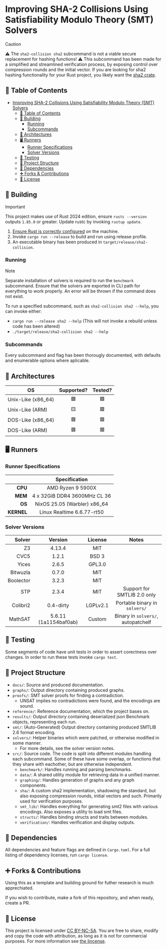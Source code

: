 # Improving SHA-2 Collisions Using Satisfiability Modulo Theory (SMT) Solvers

> [!CAUTION]
> ⚠️ The `sha2-collision sha2` subcommand is not a viable secure replacement for hashing functions! ⚠️
> This subcommand has been made for a simplified and streamlined verification process, by exposing control over compression rounds and the initial vector.
> If you are looking for sha2 hashing functionality for your Rust project, you likely want the [sha2 crate](https://github.com/RustCrypto/hashes).

## 📄 Table of Contents
<!-- TOC -->
* [Improving SHA-2 Collisions Using Satisfiability Modulo Theory (SMT) Solvers](#improving-sha-2-collisions-using-satisfiability-modulo-theory-smt-solvers)
  * [📄 Table of Contents](#-table-of-contents)
  * [🔨 Building](#-building)
    * [Running](#running)
    * [Subcommands](#subcommands)
  * [🧪 Architectures](#-architectures)
  * [🖥️ Runners](#-runners)
    * [Runner Specifications](#runner-specifications)
    * [Solver Versions](#solver-versions)
  * [🔬 Testing](#-testing)
  * [📁 Project Structure](#-project-structure)
  * [🔄 Dependencies](#-dependencies)
  * [➕️ Forks & Contributions](#-forks--contributions)
  * [📕 License](#-license)
<!-- TOC -->

## 🔨 Building
> [!IMPORTANT]
> This project makes use of Rust 2024 edition, ensure `rustc --version` outputs `1.85.0` or greater.
> Update rustc by invoking `rustup update`.

1) [Ensure Rust is correctly configured](https://www.rust-lang.org/tools/install) on the machine.
2) Invoke `cargo run --release` to build and run using release profile.
3) An executable binary has been produced in `target/release/sha2-collision`.

### Running
> [!NOTE]
> Separate installation of solvers is required to run the `benchmark` subcommand.
> Ensure that the solvers are exported in CLI path for everything to work properly.
> An error will be thrown if the command does not exist.

To run a specified subcommand, such as `sha2-collision sha2 --help`, you can invoke either:
- `cargo run --release sha2 --help` (This will not invoke a rebuild unless code has been altered)
- `./target/release/sha2-collision sha2 --help`

### Subcommands
Every subcommand and flag has been thorougly documented, with defaults and enumerable options where aplicable.

## 🧪 Architectures

| OS                 | Supported? | Tested? |
|--------------------|:----------:|:-------:|
| Unix-Like (x86_64) |     🟩     |   🟩    |
| Unix-Like (ARM)    |     🟨     |   🟥    |
| DOS-Like (x86_64)  |     🟥     |   🟥    |
| DOS-Like (ARM)     |     🟥     |   🟥    |

## 🖥️ Runners
### Runner Specifications
|            |      **Specification**       |
|-----------:|:----------------------------:|
|    **CPU** |      AMD Ryzen 9 5900X       |
|    **MEM** | 4 x 32GiB DDR4 3600MHz CL 36 |
|     **OS** | NixOS 25.05 (Warbler) x86_64 |
| **KERNEL** |  Linux Realtime 6.6.77-rt50  |

### Solver Versions

| **Solver** |      **Version**      | **License** |               Notes                |
|-----------:|:---------------------:|:-----------:|:----------------------------------:|
|         Z3 |        4.13.4         |     MIT     |                                    |
|       CVC5 |         1.2.1         |    BSD 3    |                                    |
|      Yices |         2.6.5         |   GPL3.0    |                                    |
|   Bitwuzla |         0.7.0         |     MIT     |                                    |
|  Boolector |         3.2.3         |     MIT     |                                    |
|        STP |         2.3.4         |     MIT     |    Support for SMTLIB 2.0 only     |
|   Colibri2 |       0.4-dirty       |  LGPLv2.1   |   Portable binary in `solvers/`    |
|    MathSAT | 5.6.11 (1a1154baf0ab) |   Custom    | Binary in `solvers/`, autopatchelf |

## 🔬 Testing
Some segments of code have unit tests in order to assert corectness over changes.
In order to run these tests invoke `cargo test`.

## 📁 Project Structure
- `docs/`: Source and produced documentation.
- `graphs/`: Output directory containing produced graphs.
- `proofs/`: SMT solver proofs for finding a contradiction.
  - UNSAT implies no contradictions were found, and the encodings are sound.
- `reference/`: Reference documentation, which the project bases on.
- `results/`: Output directory containing deserialized json Benchmark objects, representing each run.
- `smt/`: (Auto-Generated) Output directory containing produced SMTLIB 2.6 format encoding.
- `solvers/`: Helper binaries which were patched, or otherwise modified in some manner.
  - For more details, see the solver version notes.
- `src/`: Source code. The code is split into different modules handling each subcommand. Some of these have some overlap, or functions that they share with eachother, but are otherwise independent.
  - `benchmark/`: Handles running and parsing benchmarks.
  - `data/`: A shared utility module for retrieving data in a unified manner.
  - `graphing/`: Handles generation of graphs and any graph components.
  - `sha/`: A custom sha2 implementation, shadowing the standard, but also exposing compression rounds, initial vectors and such. Primarily used for verification purposes.
  - `smt_lib/`: Handles everything for generating smt2 files with various encodings. Also exposes a utility to load smt files.
  - `structs/`: Handles binding structs and traits between modules.
  - `verification/`: Handles verification and display outputs.

## 🔄 Dependencies
All dependencies and feature flags are defined in `Cargo.toml`.
For a full listing of dependency licenses, run `cargo license`.

## ➕️ Forks & Contributions
Using this as a template and building ground for futher research is much apprechiated.

If you wish to contribute, make a fork of this repository, and when ready, create a PR.

## 📕 License
This project is licensed under [CC BY-NC-SA](https://creativecommons.org/licenses/by-nc-sa/4.0/deed.en).
You are free to share, modify and copy the code with attribution, as long as it is not for commercial purposes.
For more information see [the lincense](LICENSE.md).
